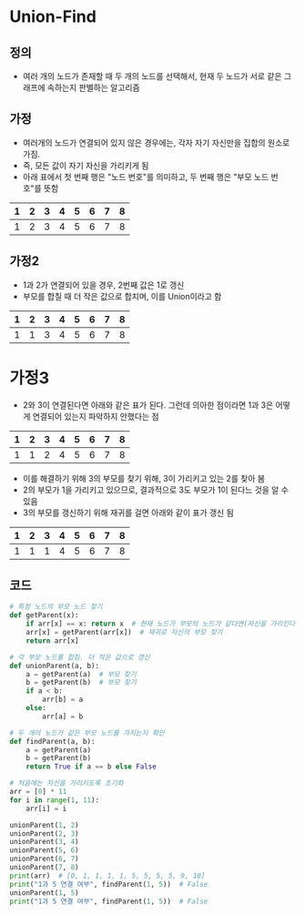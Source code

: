 # Union-Find

## 정의
- 여러 개의 노드가 존재할 때 두 개의 노드를 선택해서, 현재 두 노드가 서로 같은 그래프에 속하는지 판별하는 알고리즘

## 가정
- 여러개의 노드가 연결되어 있지 않은 경우에는, 각자 자기 자신만을 집합의 원소로 가짐.
- 즉, 모든 값이 자기 자신을 가리키게 됨
- 아래 표에서 첫 번째 행은 "노드 번호"를 의미하고, 두 번째 행은 "부모 노드 번호"를 뜻함

|1|2|3|4|5|6|7|8|
|---|---|---|---|---|---|---|---|
|1|2|3|4|5|6|7|8|

## 가정2
- 1과 2가 연결되어 있을 경우, 2번째 값은 1로 갱신
- 부모를 합칠 때 더 작은 값으로 합치며, 이를 Union이라고 함

|1|2|3|4|5|6|7|8|
|---|---|---|---|---|---|---|---|
|1|1|3|4|5|6|7|8|

# 가정3
- 2와 3이 연결된다면 아래와 같은 표가 된다. 그런데 의아한 점이라면 1과 3은 어떻게 연결되어 있는지 파악하지 안했다는 점

|1|2|3|4|5|6|7|8|
|---|---|---|---|---|---|---|---|
|1|1|2|4|5|6|7|8|
- 이를 해결하기 위해 3의 부모를 찾기 위해, 3이 가리키고 있는 2를 찾아 봄
- 2의 부모가 1을 가리키고 있으므로, 결과적으로 3도 부모가 1이 된다느 것을 알 수 있음
- 3의 부모를 갱신하기 위해 재귀를 걸면 아래와 같이 표가 갱신 됨

|1|2|3|4|5|6|7|8|
|---|---|---|---|---|---|---|---|
|1|1|1|4|5|6|7|8|


## 코드
```python
# 특정 노드의 부모 노드 찾기
def getParent(x):
    if arr[x] == x: return x  # 현재 노드가 부모의 노드가 같다면(자신을 가리킨다면)
    arr[x] = getParent(arr[x])  # 재귀로 자신의 부모 찾기
    return arr[x]

# 각 부모 노드를 합침. 더 작은 값으로 갱신
def unionParent(a, b):
    a = getParent(a)  # 부모 찾기
    b = getParent(b)  # 부모 찾기
    if a < b:
        arr[b] = a
    else:
        arr[a] = b

# 두 개의 노드가 같은 부모 노드를 가지는지 확인
def findParent(a, b):
    a = getParent(a)
    b = getParent(b)
    return True if a == b else False

# 처음에는 자신을 가리키도록 초기화
arr = [0] * 11
for i in range(1, 11):
    arr[i] = i

unionParent(1, 2)
unionParent(2, 3)
unionParent(3, 4)
unionParent(5, 6)
unionParent(6, 7)
unionParent(7, 8)
print(arr)  # [0, 1, 1, 1, 1, 5, 5, 5, 5, 9, 10]
print("1과 5 연결 여부", findParent(1, 5))  # False
unionParent(1, 5)
print("1과 5 연결 여부", findParent(1, 5))  # False
```